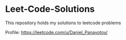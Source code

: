 # Leet-Code-Solutions

This repository holds my solutions to leetcode problems

Profile: https://leetcode.com/u/Daniel_Panayotov/
 

